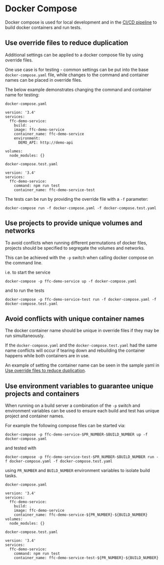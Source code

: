 # Docker Compose

Docker compose is used for local development and in the [CI/CD pipeline](../cicd/index.md) to build docker containers and run tests.

## Use override files to reduce duplication

Additional settings can be applied to a docker compose file by using override files.

One use case is for testing - common settings can be put into the base `docker-compose.yaml` file, while changes to the command and container names can be placed in override files.

The below example demonstrates changing the command and container name for testing:

`docker-compose.yaml`

```
version: '3.4'
services:
  ffc-demo-service:
    build: .
    image: ffc-demo-service
    container_name: ffc-demo-service
    environment:
      DEMO_API: http://demo-api

volumes:
  node_modules: {}

```

`docker-compose.test.yaml`
```
version: '3.4'
services:
  ffc-demo-service:
    command: npm run test
    container_name: ffc-demo-service-test
```

The tests can be run by providing the override file with a `-f` parameter:

`docker-compose run -f docker-compose.yaml -f docker-compose.test.yaml`

## Use projects to provide unique volumes and networks

To avoid conflicts when running different permutations of docker files, projects should be specified to segregate the volumes and networks.

This can be achieved with the `-p` switch when calling docker compose on the command line.

 i.e. to start the service

`docker-compose -p ffc-demo-service up -f docker-compose.yaml`

and to run the tests

`docker-compose -p ffc-demo-service-test run -f docker-compose.yaml -f docker-compose.test.yaml`

## Avoid conflicts with unique container names

The docker container name should be unique in override files if they may be run simultaneously. 

If the `docker-compose.yaml` and the `docker-compose.test.yaml` had the same name conflicts will occur if tearing down and rebuilding the container happens while both containers are in use.

An example of setting the container name can be seen in the sample yaml in [Use override files to reduce duplication](#use-override-files-to-reduce-duplication).

## Use environment variables to guarantee unique projects and containers

When running on a build server a combination of the `-p` switch and environment variables can be used to ensure each build and test has unique project and container names.

For example the following compose files can be started via:

`docker-compose -p ffc-demo-service-$PR_NUMBER-$BUILD_NUMBER up -f docker-compose.yaml`

and tested with

`docker-compose -p ffc-demo-service-test-$PR_NUMBER-$BUILD_NUMBER run -f docker-compose.yaml -f docker-compose.test.yaml`

using `PR_NUMBER` and `BUILD_NUMBER` environment variables to isolate build tasks.

`docker-compose.yaml`

```
version: '3.4'
services:
  ffc-demo-service:
    build: .
    image: ffc-demo-service
    container_name: ffc-demo-service-${PR_NUMBER}-${BUILD_NUMBER}
volumes:
  node_modules: {}

```

`docker-compose.test.yaml`
```
version: '3.4'
services:
  ffc-demo-service:
    command: npm run test
    container_name: ffc-demo-service-test-${PR_NUMBER}-${BUILD_NUMBER}
```

